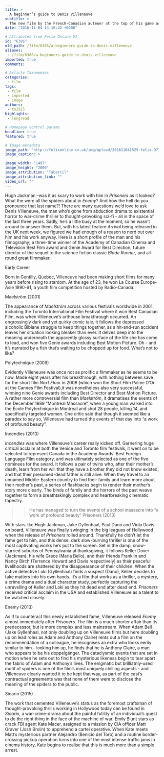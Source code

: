 ```yaml
---
title: >
  A beginner’s guide to Denis Villeneuve
subtitle: >
  The new film by the French-Canadian auteuer at the top of his game arrives at cinemas next Friday
date: "2016-11-04 14:10:32 +0000"

# Attributes from Felix Online V1
id: "6386"
old_path: /film/6386/a-beginners-guide-to-denis-villeneuve
aliases:
 - /film/6386/a-beginners-guide-to-denis-villeneuve
imported: true
comments:

# Article Taxonomies
categories:
 - film
tags:
 - film
 - imported
 - image
authors:
 - ts2915
highlights:
 - longread

# Homepage control params
headline: true
featured: true

# Image metadata
image_path: "http://felixonline.co.uk/img/upload/201611041529-felix-9711287531_b213d493da_o.jpg"
image_caption: >

image_width: "1497"
image_height: "2000"
image_attribution: "Tabercil"
image_attribution_link: ""
video_url: ""
---
```


Hugh Jackman –was it as scary to work with him in _Prisoners_ as it looked? What the were all the spiders about in _Enemy_? And how the hell do you pronounce that last name?! There are many questions we’d love to ask Denis Villeneuve, the man who’s gone from abduction drama to existential horror to war-crime thriller to thought-provoking sci-fi - all in the space of the last three years. Sadly, he’s a little busy at the moment, so he wasn’t around to answer them. But, with his latest feature _Arrival_ being released in the UK next week, we figured we had enough of a reason to nerd out over him and his work anyway. Here is a short profile of the man and his filmography; a three-time winner of the Academy of Canadian Cinema and Television Best Film award and Genie Award for Best Direction, future director of the sequel to the science fiction classic _Blade Runner_, and all-round great filmmaker.

Early Career

Born in Gentilly, Quebec, Villeneuve had been making short films for many years before rising to stardom. At the age of 23, he won La Course Europe-Asie 1990-91, a youth film competition hosted by Radio-Canada.

Maelström (2001)

The appearance of _Maelström_ across various festivals worldwide in 2001, including the Toronto International Film Festival where it won Best Canadian Film, was when Villeneuve’s arthouse breakthrough occurred. An engrossingly dark and yet quirky comic tale, it follows the depressed alcoholic Bibiane struggle to keep things together, as a hit-and-run accident leaves her situation looking bleaker than ever. It delves deep into the meaning underneath the apparently glossy surface of the life she has come to lead, and won five Genie awards including Best Motion Picture. Oh - and it’s narrated by a fish that’s waiting to be chopped up for food. What’s not to like?

Polytechnique (2009)

Evidently Villeneuve was once not as prolific a filmmaker as he seems to be now. Made eight years after his breakthrough, with nothing between save for the short film _Next Floor_ in 2008 (which won the Short Film Palme D’Or at the Cannes Film Festival),it was nonetheless also very successful, winning nine Genie awards including Best Director and Best Motion Picture. A rather more controversial film than _Maelström_, it dramatises the events of the December 1989 “Montreal Massacre”, when a young man walked into the École Polytechnique in Montreal and shot 28 people, killing 14, and specifically targeted women. One critic said that though it seemed like a paradox to say so, Villeneuve had turned the events of that day into “a work of profound beauty”.

Incendies (2010)

_Incendies_ was where Villeneuve’s career really kicked off. Garnering huge critical acclaim at both the Venice and Toronto film festivals, it went on to be selected to represent Canada in the Academy Awards’ Best Foreign Language Film category, and was ultimately selected as one of the  five nominees for the award. It follows a pair of twins who, after their mother’s death, learn from her will that they have a brother they did not know existed, and that their presumed-dead father is still alive. When they travel to an unnamed Middle-Eastern country to find their family and learn more about their mother’s past, a series of flashbacks begin to render their mother’s story more clearly. The binds of family and the horrors of the past weave together to form a breathtakingly complex and heartbreaking cinematic tapestry.
> > He has managed to turn the events of a school massacre into “a work of profound beauty”
Prisoners (2013)

With stars like Hugh Jackman, Jake Gyllenhaal, Paul Dano and Viola Davis on board, Villeneuve was finally swinging in the big leagues of Hollywood when the release of _Prisoners_ rolled around. Thankfully he didn’t let the fame get to him, and this dense, dark slow-burning thriller is one of the most captivating works he’s put to the screen. Set in the damp, snow-slurried suburbs of Pennsylvania at thanksgiving, it follows Keller Dover (Jackman), his wife Grace (Maria Bello), and their friends Franklin and Nancy Birch (Terrence Howard and Davis respectively) as their peaceful livelihoods are shattered by the disappearance of their children. When the active detective Loki (Gyllenhaal) finds a suspect (Dano), Keller decides to take matters into his own hands. It’s a film that works as a thriller, a mystery, a crime drama and  a dual character study, perfectly capturing the unravelling of Keller and Loki as they hit dead end after dead end. _Prisoners_ received critical acclaim in the USA and established Villeneuve as a talent to be watched closely.

Enemy (2013)

As if to counteract this newly established fame, Villeneuve released _Enemy_ almost immediately after _Prisoners._ The film is a much shorter affair than its predecessor, but is more complex and less mainstream. When Adam Bell (Jake Gyllenhaal, not only doubling up on Villeneuve films but here doubling up on lead roles as Adam and Anthony Claire) rents out a film on the recommendation of a colleague, he recognises an extra who looks eerily similar to him - looking him up, he finds that he is Anthony Claire, a man who appears to be his doppelgänger. The cataclysmic events that are set in motion when he sets out to find his mysterious likeness begin to tear apart the fabric of Adam and Anthony’s lives. The enigmatic but brilliatnly-used motif of spiders is one of the film’s most uniquely chilling aspects - and Villeneuve clearly wanted it to be kept that way, as part of the cast’s contractual agreements was that none of them were to disclose the meaning of the spiders to the public.

Sicario (2015)

The work that cemented Villeneuve’s status as the foremost craftsman of thought-provoking thrills working in Hollywood today can be found in _Sicario_, a war-crime-drama about the painful futility of an individual’s quest to do the right thing in the face of the machine of war. Emily Blunt stars as crack FBI agent Kate Macer, assigned to a mission by CIA officer Matt Graver (Josh Brolin) to apprehend a cartel operative. When Kate meets Matt’s mysterious partner Alejandro (Benicio del Toro) and a routine border-crossing pickup operation turns into one of the most intense traffic jams in cinema history, Kate begins to realise that this is much more than a simple arrest.
